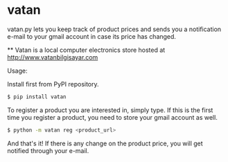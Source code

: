 # vatan

vatan.py lets you keep track of product prices and sends you a notification e-mail to your gmail account
in case its price has changed.


**  Vatan is a local computer electronics store hosted at http://www.vatanbilgisayar.com


Usage:

Install first from PyPI repository.

```bash
$ pip install vatan
```

To register a product you are interested in, simply type. If this is the first time you register
a product, you need to store your gmail account as well.


```bash
$ python -m vatan reg <product_url>
```

And that's it! If there is any change on the product price, you will get notified through your e-mail.

